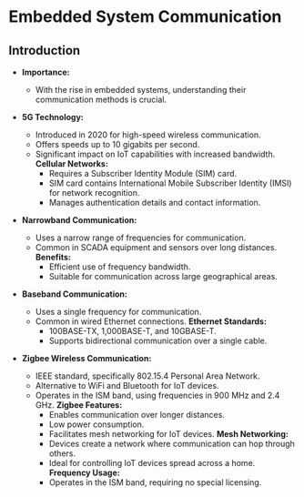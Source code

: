 # Embedded System Communication

## Introduction

- **Importance:**
	- With the rise in embedded systems, understanding their communication methods is crucial.
- **5G Technology:**
	- Introduced in 2020 for high-speed wireless communication.
	- Offers speeds up to 10 gigabits per second.
	- Significant impact on IoT capabilities with increased bandwidth.
		**Cellular Networks:**
		- Requires a Subscriber Identity Module (SIM) card.
		- SIM card contains International Mobile Subscriber Identity (IMSI) for network recognition.
		- Manages authentication details and contact information.

- **Narrowband Communication:**
	- Uses a narrow range of frequencies for communication.
	- Common in SCADA equipment and sensors over long distances.
		**Benefits:**
		- Efficient use of frequency bandwidth.
		- Suitable for communication across large geographical areas.

- **Baseband Communication:**
	- Uses a single frequency for communication.
	- Common in wired Ethernet connections.
		**Ethernet Standards:**
		- 100BASE-TX, 1,000BASE-T, and 10GBASE-T.
		- Supports bidirectional communication over a single cable.

- **Zigbee Wireless Communication:**
	- IEEE standard, specifically 802.15.4 Personal Area Network.
	- Alternative to WiFi and Bluetooth for IoT devices.
	- Operates in the ISM band, using frequencies in 900 MHz and 2.4 GHz.
		**Zigbee Features:**
		-  Enables communication over longer distances.
		- Low power consumption.
		- Facilitates mesh networking for IoT devices.
		**Mesh Networking:**
		- Devices create a network where communication can hop through others.
		- Ideal for controlling IoT devices spread across a home.
		**Frequency Usage:**
		- Operates in the ISM band, requiring no special licensing.
